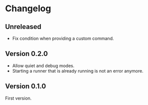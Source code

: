 # Changelog

## Unreleased

- Fix condition when providing a custom command.

## Version 0.2.0

- Allow quiet and debug modes.
- Starting a runner that is already running is not an error anymore.

## Version 0.1.0

First version.
